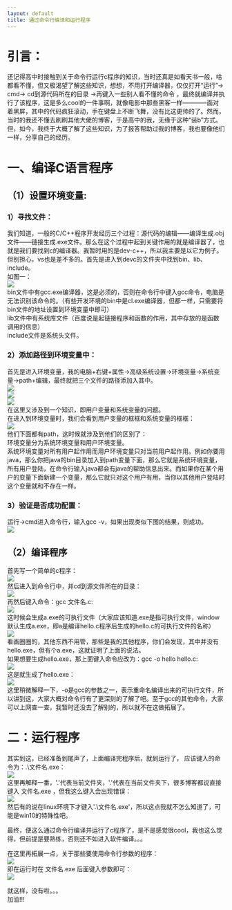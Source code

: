 ```yaml
---
layout: default
title: 通过命令行编译和运行程序
---
```

# 引言：
  还记得高中时接触到关于命令行运行c程序的知识，当时还真是如看天书一般，啥都看不懂，但又极渴望了解这些知识，想想，不用打开编译器，仅仅打开“运行”-> cmd-> cd到源代码所在的目录 ->再键入一些别人看不懂的命令 ，最终就编译并执行了该程序，这是多么cool的一件事啊，就像电影中那些黑客一样————面对着黑屏，其中的代码疯狂滚动，手在键盘上不断飞舞，没有比这更帅的了。然而，当时的我还不懂去刷刷其他大佬的博客，于是高中的我，无缘于这种“装b”方式。但，如今，我终于大概了解了这些知识，为了报答帮助过我的博客，我也要像他们一样，分享自己的经历。

# 一、编译C语言程序
## （1）设置环境变量:
### 1）寻找文件：
   我们知道，一般的C/C++程序开发经历三个过程：源代码的编辑——编译生成.obj文件——链接生成.exe文件。那么在这个过程中起到关键作用的就是编译器了，也就是我们要找到c的编译器。我暂时用的是dev-c++，所以我主要是以它为例子。但别担心，vs也是差不多的。首先是进入到devc的文件夹中找到bin、lib、include。  
   如图一：  
 ![](images/1.png)  
   bin文件中有gcc.exe编译器，这是必须的，否则在命令行中键入gcc命令，电脑是无法识别该命令的。（有些开发环境的bin中是cl.exe编译器，但都一样，只需要将bin文件的地址设置到环境变量中即可）  
   lib文件中有系统库文件（百度说是起链接程序和函数的作用，其中存放的是函数调用的信息）    
   include文件是系统头文件。    
### 2）添加路径到环境变量中：
  首先是进入环境变量，我的电脑+右键+属性->高级系统设置->环境变量->系统变量->path+编辑，最终就把三个文件的路径添加入其中。  
![](images/2.png)  
![](images/3.png)  
![](images/4.png)  
  在这里又涉及到一个知识，即用户变量和系统变量的问题。  
  在进入到环境变量时，我们会看到用户变量的框框和系统变量的框框：  
![](images/5.png)  
  他们下面都有path，这时候就涉及到他们的区别了：   
     环境变量分为系统环境变量和用户环境变量。  
     系统环境变量对所有用户起作用而用户环境变量只对当前用户起作用。例如你要用java，那么你把java的bin目录加入到path变量下面，那么它就是系统环境变量，所有用户登陆，在命令行输入java都会有java的帮助信息出来。而如果你在某个用户的变量下面新建一个变量，那么它就只对这个用户有用，当你以其他用户登陆时这个变量就和不存在一样。  
### 3）验证是否成功配置：
  运行->cmd进入命令行，输入gcc -v，如果出现类似下图的结果，则成功。  
![](images/6.png)  
## （2）编译程序
  首先写一个简单的c程序：  
![](images/7.png)  
  然后进入到命令行中，并cd到源文件所在的目录：  
![](images/8.png)  
  再然后键入命令：gcc 文件名.c:  
![](images/9.png)  
  这时候会生成a.exe的可执行文件（大家应该知道.exe是指可执行文件，window默认生成a.exe，即a是编译hello.c程序后生成的hello.c的可执行文件的名称）  
![](images/10.png)  
  看画圈圈的，其他东西不用管，那些是我的其他程序，你们会发现，其中并没有hello.exe，但有个a.exe，这就证明了上面的说法。  
  如果想要生成hello.exe，那上面键入命令应改为：gcc -o hello hello.c:  
![](images/11.png)  
   这是就生成了hello.exe：  
![](images/12.png)  
   这里稍微解释一下，-o是gcc的参数之一，表示重命名编译出来的可执行文件，所以讲到这，大家大概对命令行有了更深刻的了解了吧。至于gcc的其他命令，大家可以上网查一查，我暂时还没去了解别的，所以就不在这做拓展了。  

# 二：运行程序 
   其实到这，已经准备到尾声了，上面编译完程序后，就到运行了，
   应该键入的命令为：.\文件名.exe：    
![](images/13.png)    
   这里再解释一番，'.'代表当前文件夹，'.\'代表在当前文件夹下，很多博客都说直接键入 文件名.exe ，但我这么键入会出现错误：  
![](images/14.png)  
   然后有的说在linux环境下才键入'.\文件名.exe'，所以这点我就不怎么知道了，可能是win10的特殊性吧。  

   最终，便这么通过命令行编译并运行了c程序了，是不是感觉很cool，我也这么觉得，但前提是要熟练，否则还不如进入软件编译。。。

   在这里再拓展一点，关于那些要使用命令行参数的程序：    
![](images/15.png)  
   即在运行时在 文件名.exe 后面键入参数即可：  
![](images/16.png)

就这样，没有啦。。。  
加油!!!